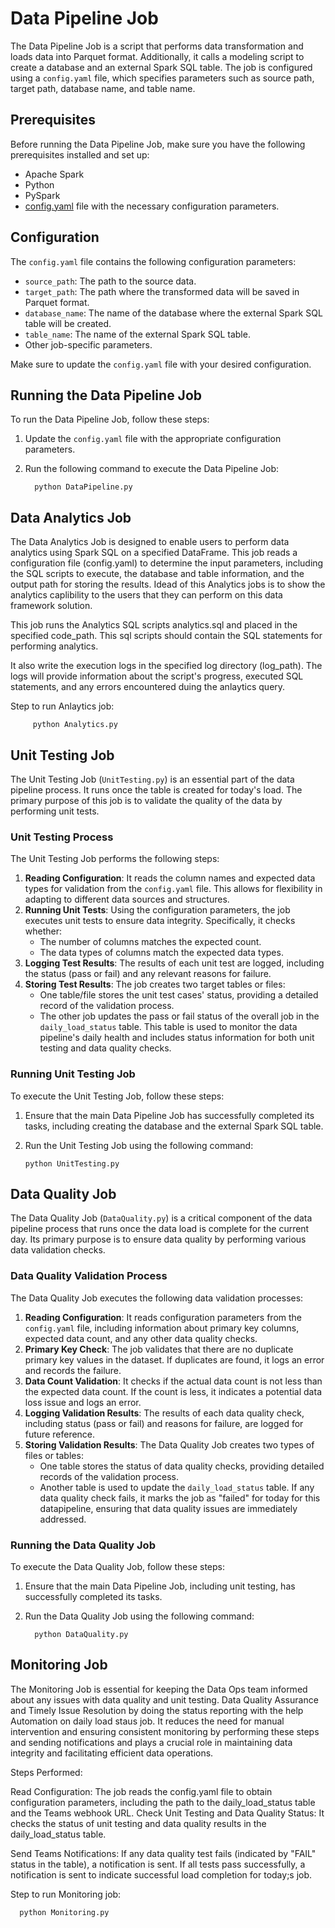 # Data Pipeline Job

The Data Pipeline Job is a script that performs data transformation and loads data into Parquet format. Additionally, it calls a modeling script to create a database and an external Spark SQL table. The job is configured using a `config.yaml` file, which specifies parameters such as source path, target path, database name, and table name.

## Prerequisites
Before running the Data Pipeline Job, make sure you have the following prerequisites installed and set up:

- Apache Spark
- Python
- PySpark
- [config.yaml](config.yaml) file with the necessary configuration parameters.

## Configuration
The `config.yaml` file contains the following configuration parameters:

- `source_path`: The path to the source data.
- `target_path`: The path where the transformed data will be saved in Parquet format.
- `database_name`: The name of the database where the external Spark SQL table will be created.
- `table_name`: The name of the external Spark SQL table.
- Other job-specific parameters.

Make sure to update the `config.yaml` file with your desired configuration.

## Running the Data Pipeline Job
To run the Data Pipeline Job, follow these steps:
1. Update the `config.yaml` file with the appropriate configuration parameters.
2. Run the following command to execute the Data Pipeline Job:

         python DataPipeline.py


## Data Analytics Job
The Data Analytics Job is designed to enable users to perform data analytics using Spark SQL on a specified DataFrame. This job reads a configuration file (config.yaml) to determine the input parameters, including the SQL scripts to execute, the database and table information, and the output path for storing the results.
Idead of this Analytics jobs is to show the analytics caplibility to the users that they can perform on this data framework solution.

This job runs the Analytics SQL scripts analytics.sql and placed in the specified code_path. This sql scripts should contain the SQL statements for performing analytics.

It also write the execution logs in the specified log directory (log_path). The logs will provide information about the script's progress, executed SQL statements, and any errors encountered duing the anlaytics query.

Step to run Anlaytics job:
      
         python Analytics.py   

## Unit Testing Job

The Unit Testing Job (`UnitTesting.py`) is an essential part of the data pipeline process. It runs once the table is created for today's load. The primary purpose of this job is to validate the quality of the data by performing unit tests.

### Unit Testing Process
The Unit Testing Job performs the following steps:
1. **Reading Configuration**: It reads the column names and expected data types for validation from the `config.yaml` file. This allows for flexibility in adapting to different data sources and structures.
2. **Running Unit Tests**: Using the configuration parameters, the job executes unit tests to ensure data integrity. Specifically, it checks whether:
   - The number of columns matches the expected count.
   - The data types of columns match the expected data types.
3. **Logging Test Results**: The results of each unit test are logged, including the status (pass or fail) and any relevant reasons for failure.
4. **Storing Test Results**: The job creates two target tables or files:
   - One table/file stores the unit test cases' status, providing a detailed record of the validation process.
   - The other job updates the pass or fail status of the overall job in the `daily_load_status` table. This table is used to monitor the data pipeline's daily health and includes status information for both unit testing and data quality checks.

### Running Unit Testing Job
To execute the Unit Testing Job, follow these steps:
1. Ensure that the main Data Pipeline Job has successfully completed its tasks, including creating the database and the external Spark SQL table.
2. Run the Unit Testing Job using the following command:

       python UnitTesting.py


## Data Quality Job

The Data Quality Job (`DataQuality.py`) is a critical component of the data pipeline process that runs once the data load is complete for the current day. Its primary purpose is to ensure data quality by performing various data validation checks.

### Data Quality Validation Process
The Data Quality Job executes the following data validation processes:
1. **Reading Configuration**: It reads configuration parameters from the `config.yaml` file, including information about primary key columns, expected data count, and any other data quality checks.
2. **Primary Key Check**: The job validates that there are no duplicate primary key values in the dataset. If duplicates are found, it logs an error and records the failure.
3. **Data Count Validation**: It checks if the actual data count is not less than the expected data count. If the count is less, it indicates a potential data loss issue and logs an error.
4. **Logging Validation Results**: The results of each data quality check, including status (pass or fail) and reasons for failure, are logged for future reference.
5. **Storing Validation Results**: The Data Quality Job creates two types of files or tables:
   - One table stores the status of data quality checks, providing detailed records of the validation process.
   - Another table is used to update the `daily_load_status` table. If any data quality check fails, it marks the job as "failed" for today for this datapipeline, ensuring that data quality issues are immediately addressed.

### Running the Data Quality Job
To execute the Data Quality Job, follow these steps:

1. Ensure that the main Data Pipeline Job, including unit testing, has successfully completed its tasks.
2. Run the Data Quality Job using the following command:

         python DataQuality.py

## Monitoring Job
The Monitoring Job is essential for keeping the Data Ops team informed about any issues with data quality and unit testing. 
Data Quality Assurance and Timely Issue Resolution by doing the status reporting with the help Automation on daily load staus job.
It reduces the need for manual intervention and ensuring consistent monitoring by performing these steps and sending notifications and plays a crucial role in maintaining data integrity and facilitating efficient data operations.

Steps Performed:

Read Configuration: The job reads the config.yaml file to obtain configuration parameters, including the path to the daily_load_status table and the Teams webhook URL.
Check Unit Testing and Data Quality Status: It checks the status of unit testing and data quality results in the daily_load_status table.

Send Teams Notifications:
If any data quality test fails (indicated by "FAIL" status in the table), a notification is sent.
If all tests pass successfully, a notification is sent to indicate successful load completion for today;s job.

Step to run Monitoring job:

      python Monitoring.py   
